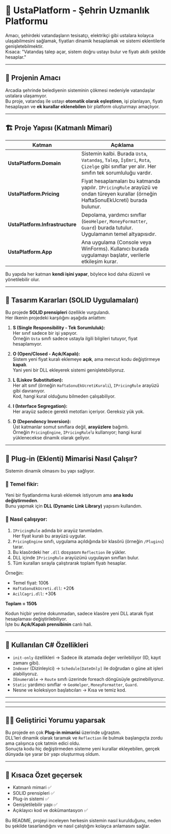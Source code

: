 # 🧰 UstaPlatform - Şehrin Uzmanlık Platformu

  
Amacı, şehirdeki vatandaşların tesisatçı, elektrikçi gibi ustalara kolayca ulaşabilmesini sağlamak, fiyatları dinamik hesaplamak ve sistemi eklentilerle genişletebilmektir.  
Kısaca: "Vatandaş talep açar, sistem doğru ustayı bulur ve fiyatı akıllı şekilde hesaplar."

---

## 🎯 Projenin Amacı
Arcadia şehrinde belediyenin sisteminin çökmesi nedeniyle vatandaşlar ustalara ulaşamıyor.  
Bu proje, vatandaş ile ustayı **otomatik olarak eşleştiren**, işi planlayan, fiyatı hesaplayan ve **ek kurallar eklenebilen** bir platform oluşturmayı amaçlıyor.

---

## 🏗️ Proje Yapısı (Katmanlı Mimari)


| Katman | Açıklama |
|--------|-----------|
| **UstaPlatform.Domain** | Sistemin kalbi. Burada `Usta`, `Vatandaş`, `Talep`, `İşEmri`, `Rota`, `Çizelge` gibi sınıflar yer alır. Her sınıfın tek sorumluluğu vardır. |
| **UstaPlatform.Pricing** | Fiyat hesaplamaları bu katmanda yapılır. `IPricingRule` arayüzü ve ondan türeyen kurallar (örneğin HaftaSonuEkUcreti) burada bulunur. |
| **UstaPlatform.Infrastructure** | Depolama, yardımcı sınıflar (`GeoHelper`, `MoneyFormatter`, `Guard`) burada tutulur. Uygulamanın temel altyapısıdır. |
| **UstaPlatform.App** | Ana uygulama (Console veya WinForms). Kullanıcı burada uygulamayı başlatır, verilerle etkileşim kurar. |

Bu yapıda her katman **kendi işini yapar**, böylece kod daha düzenli ve yönetilebilir olur.

---


## 🧠 Tasarım Kararları (SOLID Uygulamaları)

Bu projede **SOLID prensipleri** özellikle vurgulandı.  
Her ilkenin projedeki karşılığını aşağıda anlattım:

1. **S (Single Responsibility - Tek Sorumluluk):**  
   Her sınıf sadece bir işi yapıyor.  
   Örneğin `Usta` sınıfı sadece ustayla ilgili bilgileri tutuyor, fiyat hesaplamıyor.

2. **O (Open/Closed - Açık/Kapalı):**  
   Sistem yeni fiyat kuralı eklemeye **açık**, ama mevcut kodu değiştirmeye **kapalı**.  
   Yani yeni bir DLL ekleyerek sistemi genişletebiliyoruz.

3. **L (Liskov Substitution):**  
   Her alt sınıf (örneğin `HaftaSonuEkUcretiKurali`), `IPricingRule` arayüzü gibi davranıyor.  
   Kod, hangi kural olduğunu bilmeden çalışabiliyor.

4. **I (Interface Segregation):**  
   Her arayüz sadece gerekli metotları içeriyor. Gereksiz yük yok.

5. **D (Dependency Inversion):**  
   Üst katmanlar somut sınıflara değil, **arayüzlere** bağımlı.  
   Örneğin `PricingEngine`, `IPricingRule`’u kullanıyor; hangi kural yüklenecekse dinamik olarak geliyor.

---

## 🔌 Plug-in (Eklenti) Mimarisi Nasıl Çalışır?

Sistemin dinamik olmasını bu yapı sağlıyor.

### 🔹 Temel fikir:
Yeni bir fiyatlandırma kuralı eklemek istiyorum ama **ana kodu değiştirmeden**.  
Bunu yapmak için **DLL (Dynamic Link Library)** yapısını kullandım.

### 🔹 Nasıl çalışıyor:
1. `IPricingRule` adında bir arayüz tanımladım.  
   Her fiyat kuralı bu arayüzü uygular.
2. `PricingEngine` sınıfı, uygulama açıldığında bir klasörü (örneğin `/Plugins`) tarar.  
3. Bu klasördeki her `.dll` dosyasını `Reflection` ile yükler.  
4. DLL içinde `IPricingRule` arayüzünü uygulayan sınıfları bulur.  
5. Tüm kuralları sırayla çalıştırarak toplam fiyatı hesaplar.

Örneğin:
- Temel fiyat: 100₺  
- `HaftaSonuEkUcreti.dll`: +20₺  
- `AcilCagri.dll`: +30₺  

**Toplam = 150₺**

Kodun hiçbir yerine dokunmadan, sadece klasöre yeni DLL atarak fiyat hesaplaması değiştirilebiliyor.  
İşte bu **Açık/Kapalı prensibinin** canlı hali.

---

## 🧩 Kullanılan C# Özellikleri


- `init-only` özellikleri → Sadece ilk atamada değer verilebiliyor (ID, kayıt zamanı gibi).
- `Indexer` (Dizinleyici) → `Schedule[DateOnly]` ile doğrudan o güne ait işleri alabiliyoruz.
- `IEnumerable` → `Route` sınıfı üzerinde foreach döngüsüyle gezinebiliyoruz.
- `Static` yardımcı sınıflar → `GeoHelper`, `MoneyFormatter`, `Guard`.
- Nesne ve koleksiyon başlatıcıları → Kısa ve temiz kod.

---

---

---

## 👨‍💻 Geliştirici Yorumu yaparsak
Bu projede en çok **Plug-in mimarisi** üzerinde uğraştım.  
DLL’leri dinamik olarak taramak ve `Reflection` ile bulmak başlangıçta zordu ama çalışınca çok tatmin edici oldu.  
Sonuçta kodu hiç değiştirmeden sisteme yeni kurallar ekleyebilen, gerçek dünyada işe yarar bir yapı oluşturmuş oldum.

---

## 📄 Kısaca Özet geçersek
- Katmanlı mimari ✅  
- SOLID prensipleri ✅  
- Plug-in sistemi ✅  
- Genişletilebilir yapı ✅  
- Açıklayıcı kod ve dokümantasyon ✅  

Bu README, projeyi inceleyen herkesin sistemin nasıl kurulduğunu, neden bu şekilde tasarlandığını ve nasıl çalıştığını kolayca anlamasını sağlar.
